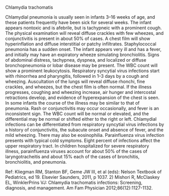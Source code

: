 Chlamydia trachomatis

Chlamydial pneumonia is usually seen in infants 3–16 weeks of age, and these patients frequently have
been sick for several weeks. The infant appears nontoxic and is afebrile, but is tachypneic with a prominent
cough. The physical examination will reveal diffuse crackles with few wheezes, and conjunctivitis is
present in about 50% of cases. A chest film will show hyperinflation and diffuse interstitial or patchy
infiltrates.
Staphylococcal pneumonia has a sudden onset. The infant appears very ill and has a fever, and initially
may have an expiratory wheeze simulating bronchiolitis. Signs of abdominal distress, tachypnea, dyspnea,
and localized or diffuse bronchopneumonia or lobar disease may be present. The WBC count will show
a prominent leukocytosis.
Respiratory syncytial virus infections start with rhinorrhea and pharyngitis, followed in 1–3 days by a
cough and wheezing. Auscultation of the lungs will reveal diffuse rhonchi, fine crackles, and wheezes, but
the chest film is often normal. If the illness progresses, coughing and wheezing increase, air hunger and
intercostal retractions develop, and evidence of hyperexpansion of the chest is seen. In some infants the
course of the illness may be similar to that of pneumonia. Rash or conjunctivitis may occur occasionally,
and fever is an inconsistent sign. The WBC count will be normal or elevated, and the differential may be
normal or shifted either to the right or left. Chlamydial infections can be differentiated from respiratory
syncytial virus infections by a history of conjunctivitis, the subacute onset and absence of fever, and the
mild wheezing. There may also be eosinophilia.
Parainfluenza virus infection presents with typical cold symptoms. Eight percent of infections affect the
upper respiratory tract. In children hospitalized for severe respiratory illness, parainfluenza viruses account
for about 50% of the cases of laryngotracheitis and about 15% each of the cases of bronchitis,
bronchiolitis, and pneumonia.

Ref: Kliegman RM, Stanton BF, Geme JW III, et al (eds): Nelson Textbook of Pediatrics, ed 19. Elsevier Saunders, 2011, p
1037. 2) Mishori R, McClaskey EL, WinklerPrins VJ: Chlamydia trachomatis infections: Screening, diagnosis, and
management. Am Fam Physician 2012;86(12):1127-1132.